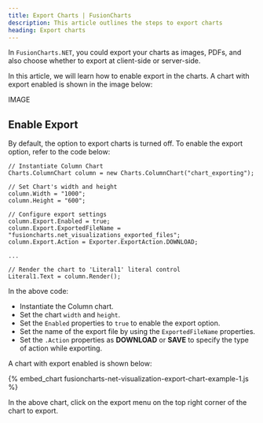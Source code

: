 ```yaml
---
title: Export Charts | FusionCharts
description: This article outlines the steps to export charts
heading: Export charts
---
```


In `FusionCharts.NET`, you could export your charts as images, PDFs, and also choose whether to export at client-side or server-side.

In this article, we will learn how to enable export in the charts. A chart with export enabled is shown in the image below:

IMAGE

## Enable Export

By default, the option to export charts is turned off. To enable the export option, refer to the code below:

```
// Instantiate Column Chart
Charts.ColumnChart column = new Charts.ColumnChart("chart_exporting");

// Set Chart's width and height
column.Width = "1000";
column.Height = "600";

// Configure export settings
column.Export.Enabled = true;
column.Export.ExportedFileName = "fusioncharts.net_visualizations_exported_files";
column.Export.Action = Exporter.ExportAction.DOWNLOAD;

...

// Render the chart to 'Literal1' literal control
Literal1.Text = column.Render();
```

In the above code:

* Instantiate the Column chart.
* Set the chart `width` and `height`.
* Set the `Enabled` properties to `true` to enable the export option.
* Set the name of the export file by using the `ExportedFileName` properties.
* Set the `.Action` properties as **DOWNLOAD** or **SAVE** to specify the type of action while exporting.

A chart with export enabled is shown below:

{% embed_chart fusioncharts-net-visualization-export-chart-example-1.js %}

In the above chart, click on the export menu on the top right corner of the chart to export.